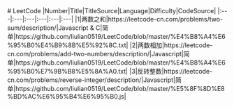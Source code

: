 ﻿
</style>
# LeetCode
|Number|Title|TitleSource|Language|Difficulty|CodeSource|
|:---|:---|:---|:---|:---|:---|
|1|两数之和|https://leetcode-cn.com/problems/two-sum/description/|Javascript & C|简单|https://github.com/liulian0519/LeetCode/blob/master/%E4%B8%A4%E6%95%B0%E4%B9%8B%E5%92%8C.txt|
|2|两数相加|https://leetcode-cn.com/problems/add-two-numbers/description/|Javascript|简单|https://github.com/liulian0519/LeetCode/blob/master/%E4%B8%A4%E6%95%B0%E7%9B%B8%E5%8A%A0.txt|
|3|反转整数|https://leetcode-cn.com/problems/reverse-integer/description/|Javascript|简单|https://github.com/liulian0519/LeetCode/blob/master/%E5%8F%8D%E8%BD%AC%E6%95%B4%E6%95%B0.js|


